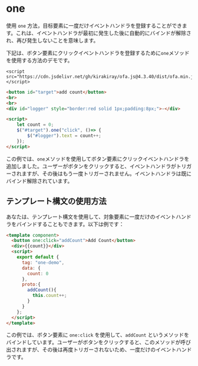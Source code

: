 # one

使用 `one` 方法，目标要素に一度だけイベントハンドラを登録することができます。これは、イベントハンドラが最初に発生した後に自動的にバインドが解除され、再び発生しないことを意味します。

下記は、ボタン要素にクリックイベントハンドラを登録するために`one`メソッドを使用する方法のデモです。

<html-viewer>

```
<script src="https://cdn.jsdelivr.net/gh/kirakiray/ofa.js@4.3.40/dist/ofa.min.js"></script>
```

```html
<button id="target">add count</button>
<br>
<br>
<div id="logger" style="border:red solid 1px;padding:8px;">-</div>

<script>
    let count = 0;
    $("#target").one("click", ()=> {
        $("#logger").text = count++;
    });
</script>
```

</html-viewer>

この例では、`one`メソッドを使用してボタン要素にクリックイベントハンドラを追加しました。ユーザーがボタンをクリックすると、イベントハンドラがトリガーされますが、その後はもう一度トリガーされません。イベントハンドラは既にバインド解除されています。

## テンプレート構文の使用方法

あなたは、テンプレート構文を使用して、対象要素に一度だけのイベントハンドラをバインドすることもできます。以下は例です：

<comp-viewer comp-name="one-demo">

```html
<template component>
  <button one:click="addCount">Add Count</button>
  <div>{{count}}</div>
  <script>
    export default {
      tag: "one-demo",
      data: {
        count: 0
      },
      proto:{
        addCount(){
          this.count++;
        }
      }
    };
  </script>
</template>
```

</comp-viewer>

この例では、ボタン要素に `one:click` を使用して、`addCount` というメソッドをバインドしています。ユーザーがボタンをクリックすると、このメソッドが呼び出されますが、その後は再度トリガーされないため、一度だけのイベントハンドラです。